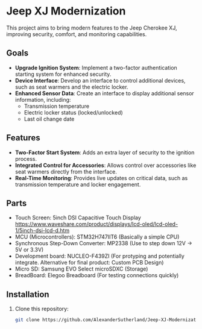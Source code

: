 # Jeep XJ Modernization

This project aims to bring modern features to the Jeep Cherokee XJ, improving security, comfort, and monitoring capabilities.

## Goals

- **Upgrade Ignition System**: Implement a two-factor authentication starting system for enhanced security.
- **Device Interface**: Develop an interface to control additional devices, such as seat warmers and the electric locker.
- **Enhanced Sensor Data**: Create an interface to display additional sensor information, including:
  - Transmission temperature
  - Electric locker status (locked/unlocked)
  - Last oil change date

## Features

- **Two-Factor Start System**: Adds an extra layer of security to the ignition process.
- **Integrated Control for Accessories**: Allows control over accessories like seat warmers directly from the interface.
- **Real-Time Monitoring**: Provides live updates on critical data, such as transmission temperature and locker engagement.

## Parts
- Touch Screen: 5inch DSI Capacitive Touch Display https://www.waveshare.com/product/displays/lcd-oled/lcd-oled-1/5inch-dsi-lcd-d.htm
- MCU (Microcontrollers): STM32H747IIT6 (Basically a simple CPU)
- Synchronous Step-Down Converter: MP2338 (Use to step down 12V -> 5V or 3.3V)
- Development board: NUCLEO-F439ZI (For protyping and potentially integrate. Alternative for final product: Custom PCB Design)
- Micro SD: Samsung EVO Select microSDXC (Storage)
- BreadBoard: Elegoo Breadboard (For testing connections quickly)

## Installation

1. Clone this repository:
   ```bash
   git clone https://github.com/AlexanderSutherland/Jeep-XJ-Modernization.git
